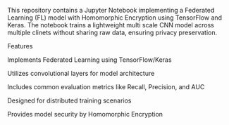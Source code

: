 This repository contains a Jupyter Notebook implementing a Federated Learning (FL) model with Homomorphic Encryption using TensorFlow and Keras. 
The notebook trains a lightweight multi scale CNN model across multiple clinets without sharing raw data, ensuring privacy preservation.

Features

Implements Federated Learning using TensorFlow/Keras

Utilizes convolutional layers for model architecture

Includes common evaluation metrics like Recall, Precision, and AUC

Designed for distributed training scenarios

Provides model security by Homomorphic Encryption
